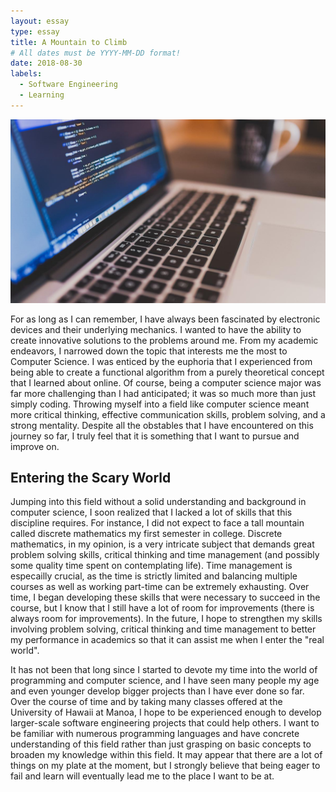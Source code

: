 ```yaml
---
layout: essay
type: essay
title: A Mountain to Climb
# All dates must be YYYY-MM-DD format!
date: 2018-08-30
labels:
  - Software Engineering
  - Learning
---
```

<img class="ui medium right floated rounded image" src="../images/program.jpg">

For as long as I can remember, I have always been fascinated by electronic devices and their underlying mechanics. I wanted to have the ability to create innovative solutions to the problems around me. From my academic endeavors, I narrowed down the topic that interests me the most to Computer Science. I was enticed by the euphoria that I experienced from being able to create a functional algorithm from a purely theoretical concept that I learned about online. Of course, being a computer science major was far more challenging than I had anticipated; it was so much more than just simply coding. Throwing myself into a field like computer science meant more critical thinking, effective communication skills, problem solving, and a strong mentality. Despite all the obstables that I have encountered on this journey so far, I truly feel that it is something that I want to pursue and improve on.

## Entering the Scary World

Jumping into this field without a solid understanding and background in computer science, I soon realized that I lacked a lot of skills that this discipline requires. For instance, I did not expect to face a tall mountain called discrete mathematics my first semester in college. Discrete mathematics, in my opinion, is a very intricate subject that demands great problem solving skills, critical thinking and time management (and possibly some quality time spent on contemplating life). Time management is especailly crucial, as the time is strictly limited and balancing multiple courses as well as working part-time can be extremely exhausting. Over time, I began developing these skills that were necessary to succeed in the course, but I know that I still have a lot of room for improvements (there is always room for improvements). In the future, I hope to strengthen my skills involving problem solving, critical thinking and time management to better my performance in academics so that it can assist me when I enter the "real world". 

It has not been that long since I started to devote my time into the world of programming and computer science, and I have seen many people my age and even younger develop bigger projects than I have ever done so far. Over the course of time and by taking many classes offered at the University of Hawaii at Manoa, I hope to be experienced enough to develop larger-scale software engineering projects that could help others. I want to be familiar with numerous programming languages and have concrete understanding of this field rather than just grasping on basic concepts to broaden my knowledge within this field. It may appear that there are a lot of things on my plate at the moment, but I strongly believe that being eager to fail and learn will eventually lead me to the place I want to be at.
